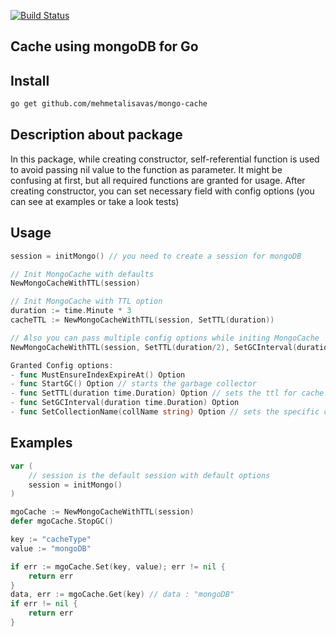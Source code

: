 [![Build Status](https://travis-ci.org/mehmetalisavas/mongo-cache.svg?branch=master)](https://travis-ci.org/mehmetalisavas/mongo-cache)

## Cache using mongoDB for Go

## Install

```bash
go get github.com/mehmetalisavas/mongo-cache
```

## Description about package
In this package, while creating constructor, self-referential function is used to avoid passing nil value to the function as parameter.
It might be confusing at first, but all required functions are granted for usage.
After creating constructor, you can set necessary field with config options (you can see at examples or take a look tests)

## Usage

```go
session = initMongo() // you need to create a session for mongoDB

// Init MongoCache with defaults
NewMongoCacheWithTTL(session)

// Init MongoCache with TTL option
duration := time.Minute * 3
cacheTTL := NewMongoCacheWithTTL(session, SetTTL(duration))

// Also you can pass multiple config options while initing MongoCache
NewMongoCacheWithTTL(session, SetTTL(duration/2), SetGCInterval(duration), StartGC())

Granted Config options:
- func MustEnsureIndexExpireAt() Option
- func StartGC() Option // starts the garbage collector
- func SetTTL(duration time.Duration) Option // sets the ttl for cache
- func SetGCInterval(duration time.Duration) Option 
- func SetCollectionName(collName string) Option // sets the specific collection name for mongo session

```


## Examples
```go
var (
	// session is the default session with default options
	session = initMongo()
)

mgoCache := NewMongoCacheWithTTL(session)
defer mgoCache.StopGC()

key := "cacheType"
value := "mongoDB"

if err := mgoCache.Set(key, value); err != nil {
    return err
}
data, err := mgoCache.Get(key) // data : "mongoDB"
if err != nil {
    return err
}

```
